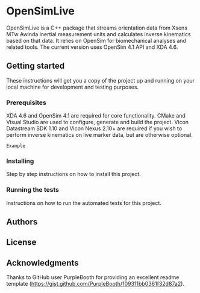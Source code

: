 # OpenSimLive
OpenSimLive is a C++ package that streams orientation data from Xsens MTw Awinda inertial measurement units and calculates inverse kinematics based on that data. It relies on OpenSim for biomechanical analyses and related tools. The current version uses OpenSim 4.1 API and XDA 4.6.

## Getting started
These instructions will get you a copy of the project up and running on your local machine for development and testing purposes.

### Prerequisites

XDA 4.6 and OpenSim 4.1 are required for core functionality. CMake and Visual Studio are used to configure, generate and build the project. Vicon Datastream SDK 1.10 and Vicon Nexus 2.10+ are required if you wish to perform inverse kinematics on live marker data, but are otherwise optional.

```
Example
```

### Installing

Step by step instructions on how to install this project.

### Running the tests

Instructions on how to run the automated tests for this project.

## Authors

## License

## Acknowledgments

Thanks to GitHub user PurpleBooth for providing an excellent readme template (https://gist.github.com/PurpleBooth/109311bb0361f32d87a2).
